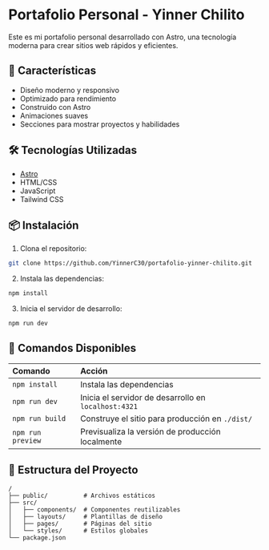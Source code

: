 # Portafolio Personal - Yinner Chilito

Este es mi portafolio personal desarrollado con Astro, una tecnología moderna para crear sitios web rápidos y eficientes.

## 🚀 Características

- Diseño moderno y responsivo
- Optimizado para rendimiento
- Construido con Astro
- Animaciones suaves
- Secciones para mostrar proyectos y habilidades

## 🛠️ Tecnologías Utilizadas

- [Astro](https://astro.build)
- HTML/CSS
- JavaScript
- Tailwind CSS

## 📦 Instalación

1. Clona el repositorio:

```bash
git clone https://github.com/YinnerC30/portafolio-yinner-chilito.git
```

2. Instala las dependencias:

```bash
npm install
```

3. Inicia el servidor de desarrollo:

```bash
npm run dev
```

## 🧞 Comandos Disponibles

| Comando           | Acción                                               |
| :---------------- | :--------------------------------------------------- |
| `npm install`     | Instala las dependencias                             |
| `npm run dev`     | Inicia el servidor de desarrollo en `localhost:4321` |
| `npm run build`   | Construye el sitio para producción en `./dist/`      |
| `npm run preview` | Previsualiza la versión de producción localmente     |

## 📝 Estructura del Proyecto

```
/
├── public/          # Archivos estáticos
├── src/
│   ├── components/  # Componentes reutilizables
│   ├── layouts/     # Plantillas de diseño
│   ├── pages/       # Páginas del sitio
│   └── styles/      # Estilos globales
└── package.json
```
